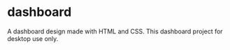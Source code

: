# dashboard
A dashboard design made with HTML and CSS.
This dashboard project for desktop use only. 
